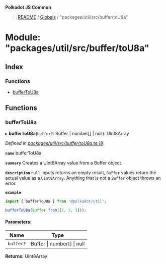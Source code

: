 **Polkadot JS Common**

> [README](../README.md) / [Globals](../globals.md) / "packages/util/src/buffer/toU8a"

# Module: "packages/util/src/buffer/toU8a"

## Index

### Functions

* [bufferToU8a](_packages_util_src_buffer_tou8a_.md#buffertou8a)

## Functions

### bufferToU8a

▸ **bufferToU8a**(`buffer?`: Buffer \| number[] \| null): Uint8Array

*Defined in [packages/util/src/buffer/toU8a.ts:18](https://github.com/polkadot-js/common/blob/bd1735ca/packages/util/src/buffer/toU8a.ts#L18)*

**`name`** bufferToU8a

**`summary`** Creates a Uint8Array value from a Buffer object.

**`description`** 
`null` inputs returns an empty result, `Buffer` values return the actual value as a `Uint8Array`. Anything that is not a `Buffer` object throws an error.

**`example`** 
<BR>

```javascript
import { bufferToU8a } from '@polkadot/util';

bufferToU8a(Buffer.from([1, 2, 3]));
```

#### Parameters:

Name | Type |
------ | ------ |
`buffer?` | Buffer \| number[] \| null |

**Returns:** Uint8Array
